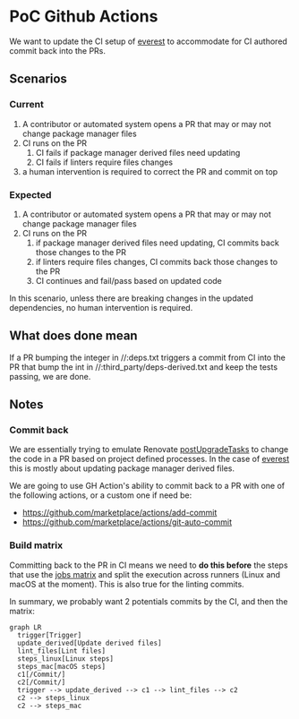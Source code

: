 # PoC Github Actions

We want to update the CI setup of [everest][] to accommodate for CI authored commit back into the PRs.

## Scenarios

### Current

1. A contributor or automated system opens a PR that may or may not change package manager files
1. CI runs on the PR
   1. CI fails if package manager derived files need updating
   1. CI fails if linters require files changes
1. a human intervention is required to correct the PR and commit on top

### Expected

1. A contributor or automated system opens a PR that may or may not change package manager files
1. CI runs on the PR
    1. if package manager derived files need updating, CI commits back those changes to the PR
    1. if linters require files changes, CI commits back those changes to the PR
    1. CI continues and fail/pass based on updated code

In this scenario, unless there are breaking changes in the updated dependencies, no human intervention is required.

## What does done mean

If a PR bumping the integer in //:deps.txt triggers a commit from CI into the PR that bump the int in //:third_party/deps-derived.txt and keep the tests passing, we are done.

## Notes

### Commit back

We are essentially trying to emulate Renovate [postUpgradeTasks][] to change the code in a PR based on project defined processes. In the case of [everest][] this is mostly about updating package manager derived files.

We are going to use GH Action's ability to commit back to a PR with one of the following actions, or a custom one if need be:

- https://github.com/marketplace/actions/add-commit
- https://github.com/marketplace/actions/git-auto-commit

### Build matrix

Committing back to the PR in CI means we need to **do this before** the steps that use the [jobs matrix][] and split the execution across runners (Linux and macOS at the moment). This is also true for the linting commits.

In summary, we probably want 2 potentials commits by the CI, and then the matrix:

```mermaid
graph LR
  trigger[Trigger]
  update_derived[Update derived files]
  lint_files[Lint files]
  steps_linux[Linux steps]
  steps_mac[macOS steps]
  c1[/Commit/]
  c2[/Commit/]
  trigger --> update_derived --> c1 --> lint_files --> c2
  c2 --> steps_linux
  c2 --> steps_mac
```

[everest]: https://github.com/satreix/everest
[jobs matrix]: https://docs.github.com/en/actions/using-jobs/using-a-matrix-for-your-jobs
[postUpgradeTasks]: https://docs.renovatebot.com/configuration-options/#postupgradetasks
